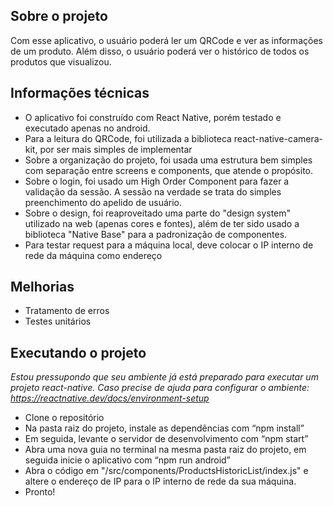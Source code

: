 ## Sobre o projeto

Com esse aplicativo, o usuário poderá ler um QRCode e ver as informações de um produto.
Além disso, o usuário poderá ver o histórico de todos os produtos que visualizou.

## Informações técnicas

* O aplicativo foi construído com React Native, porém testado e executado apenas no android.
* Para a leitura do QRCode, foi utilizada a biblioteca react-native-camera-kit, por ser mais simples de implementar
* Sobre a organização do projeto, foi usada uma estrutura bem simples com separação entre screens e components,
que atende o propósito.
* Sobre o login, foi usado um High Order Component para fazer a validação da sessão. A sessão na verdade se trata do simples
preenchimento do apelido de usuário.
* Sobre o design, foi reaproveitado uma parte do "design system" utilizado na web (apenas cores e fontes), além de ter sido usado
a biblioteca "Native Base" para a padronização de componentes.
* Para testar request para a máquina local, deve colocar o IP interno de rede da máquina como endereço

## Melhorias

* Tratamento de erros
* Testes unitários

## Executando o projeto
*Estou pressupondo que seu ambiente já está preparado para executar um projeto react-native.*
*Caso precise de ajuda para configurar o ambiente: https://reactnative.dev/docs/environment-setup*

* Clone o repositório
* Na pasta raiz do projeto, instale as dependências com “npm install”
* Em seguida, levante o servidor de desenvolvimento com “npm start”
* Abra uma nova guia no terminal na mesma pasta raiz do projeto, em seguida inicie o aplicativo com “npm run android”
* Abra o código em "/src/components/ProductsHistoricList/index.js" e altere o endereço de IP para o IP interno de rede da sua máquina.
* Pronto!
